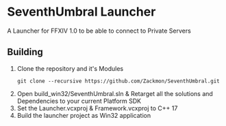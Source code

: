 # SeventhUmbral Launcher

A Launcher for FFXIV 1.0 to be able to connect to Private Servers 

## Building

1. Clone the repository and it's Modules
	```
	git clone --recursive https://github.com/Zackmon/SeventhUmbral.git
	```
2. Open build_win32/SeventhUmbral.sln & Retarget all the solutions and Dependencies to your current Platform SDK
3. Set the Launcher.vcxproj & Framework.vcxproj to C++ 17
4. Build the launcher project as Win32 application 
